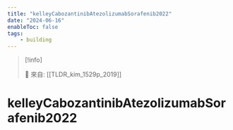 ```yaml
---
title: "kelleyCabozantinibAtezolizumabSorafenib2022"
date: "2024-06-16"
enableToc: false
tags:
    - building
---
```


> [!info]
>
> 🌱 來自: [[TLDR_kim_1529p_2019]]

# kelleyCabozantinibAtezolizumabSorafenib2022


